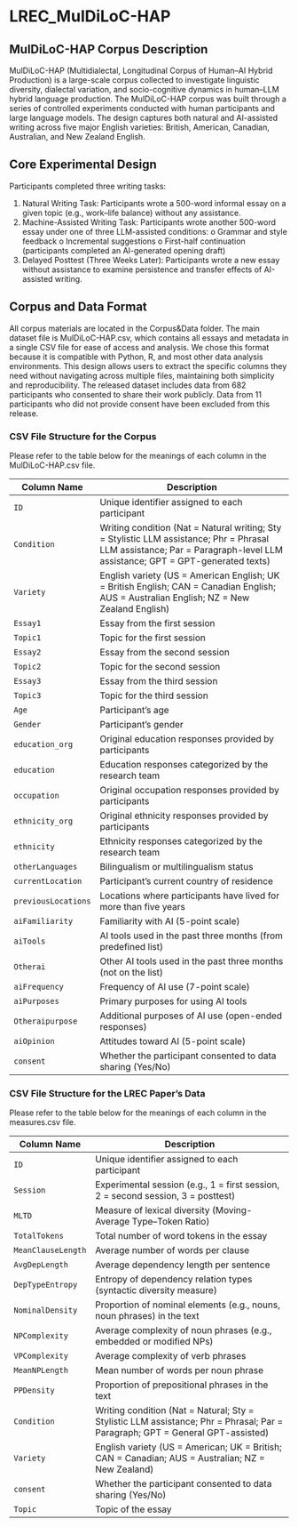 # LREC_MulDiLoC-HAP
## MulDiLoC-HAP Corpus Description
MulDiLoC-HAP (Multidialectal, Longitudinal Corpus of Human–AI Hybrid Production) is a large-scale corpus collected to investigate linguistic diversity, dialectal variation, and socio-cognitive dynamics in human–LLM hybrid language production.
The MulDiLoC-HAP corpus was built through a series of controlled experiments conducted with human participants and large language models. The design captures both natural and AI-assisted writing across five major English varieties: British, American, Canadian, Australian, and New Zealand English.
## Core Experimental Design
Participants completed three writing tasks:
1.	Natural Writing Task: Participants wrote a 500-word informal essay on a given topic (e.g., work–life balance) without any assistance.
2.	Machine-Assisted Writing Task: Participants wrote another 500-word essay under one of three LLM-assisted conditions:
o	Grammar and style feedback
o	Incremental suggestions
o	First-half continuation (participants completed an AI-generated opening draft)
3.	Delayed Posttest (Three Weeks Later): Participants wrote a new essay without assistance to examine persistence and transfer effects of AI-assisted writing.
## Corpus and Data Format
All corpus materials are located in the Corpus&Data folder. The main dataset file is MulDiLoC-HAP.csv, which contains all essays and metadata in a single CSV file for ease of access and analysis. We chose this format because it is compatible with Python, R, and most other data analysis environments. This design allows users to extract the specific columns they need without navigating across multiple files, maintaining both simplicity and reproducibility.
The released dataset includes data from 682 participants who consented to share their work publicly. Data from 11 participants who did not provide consent have been excluded from this release.
### CSV File Structure for the Corpus
Please refer to the table below for the meanings of each column in the MulDiLoC-HAP.csv file.

| **Column Name**     | **Description**                                                                                                                                                          |
| ------------------- | ------------------------------------------------------------------------------------------------------------------------------------------------------------------------ |
| `ID`                | Unique identifier assigned to each participant                                                                                                                           |
| `Condition`         | Writing condition (Nat = Natural writing; Sty = Stylistic LLM assistance; Phr = Phrasal LLM assistance; Par = Paragraph-level LLM assistance; GPT = GPT-generated texts) |
| `Variety`           | English variety (US = American English; UK = British English; CAN = Canadian English; AUS = Australian English; NZ = New Zealand English)                                |
| `Essay1`            | Essay from the first session                                                                                                                                             |
| `Topic1`            | Topic for the first session                                                                                                                                              |
| `Essay2`            | Essay from the second session                                                                                                                                            |
| `Topic2`            | Topic for the second session                                                                                                                                             |
| `Essay3`            | Essay from the third session                                                                                                                                             |
| `Topic3`            | Topic for the third session                                                                                                                                              |
| `Age`               | Participant’s age                                                                                                                                                        |
| `Gender`            | Participant’s gender                                                                                                                                                     |
| `education_org`     | Original education responses provided by participants                                                                                                                    |
| `education`         | Education responses categorized by the research team                                                                                                                     |
| `occupation`        | Original occupation responses provided by participants                                                                                                                   |
| `ethnicity_org`     | Original ethnicity responses provided by participants                                                                                                                    |
| `ethnicity`         | Ethnicity responses categorized by the research team                                                                                                                     |
| `otherLanguages`    | Bilingualism or multilingualism status                                                                                                                                   |
| `currentLocation`   | Participant’s current country of residence                                                                                                                               |
| `previousLocations` | Locations where participants have lived for more than five years                                                                                                         |
| `aiFamiliarity`     | Familiarity with AI (5-point scale)                                                                                                                                      |
| `aiTools`           | AI tools used in the past three months (from predefined list)                                                                                                            |
| `Otherai`           | Other AI tools used in the past three months (not on the list)                                                                                                           |
| `aiFrequency`       | Frequency of AI use (7-point scale)                                                                                                                                      |
| `aiPurposes`        | Primary purposes for using AI tools                                                                                                                                      |
| `Otheraipurpose`    | Additional purposes of AI use (open-ended responses)                                                                                                                     |
| `aiOpinion`         | Attitudes toward AI (5-point scale)                                                                                                                                      |
| `consent`           | Whether the participant consented to data sharing (Yes/No)                                                                                                               |


### CSV File Structure for the LREC Paper’s Data
Please refer to the table below for the meanings of each column in the measures.csv file.

| **Column Name** | **Description** |
|------------------|-----------------|
| `ID` | Unique identifier assigned to each participant |
| `Session` | Experimental session (e.g., 1 = first session, 2 = second session, 3 = posttest) |
| `MLTD` | Measure of lexical diversity (Moving-Average Type–Token Ratio) |
| `TotalTokens` | Total number of word tokens in the essay |
| `MeanClauseLength` | Average number of words per clause |
| `AvgDepLength` | Average dependency length per sentence |
| `DepTypeEntropy` | Entropy of dependency relation types (syntactic diversity measure) |
| `NominalDensity` | Proportion of nominal elements (e.g., nouns, noun phrases) in the text |
| `NPComplexity` | Average complexity of noun phrases (e.g., embedded or modified NPs) |
| `VPComplexity` | Average complexity of verb phrases |
| `MeanNPLength` | Mean number of words per noun phrase |
| `PPDensity` | Proportion of prepositional phrases in the text |
| `Condition` | Writing condition (Nat = Natural; Sty = Stylistic LLM assistance; Phr = Phrasal; Par = Paragraph; GPT = General GPT-assisted) |
| `Variety` | English variety (US = American; UK = British; CAN = Canadian; AUS = Australian; NZ = New Zealand) |
| `consent` | Whether the participant consented to data sharing (Yes/No) |
| `Topic` | Topic of the essay |


